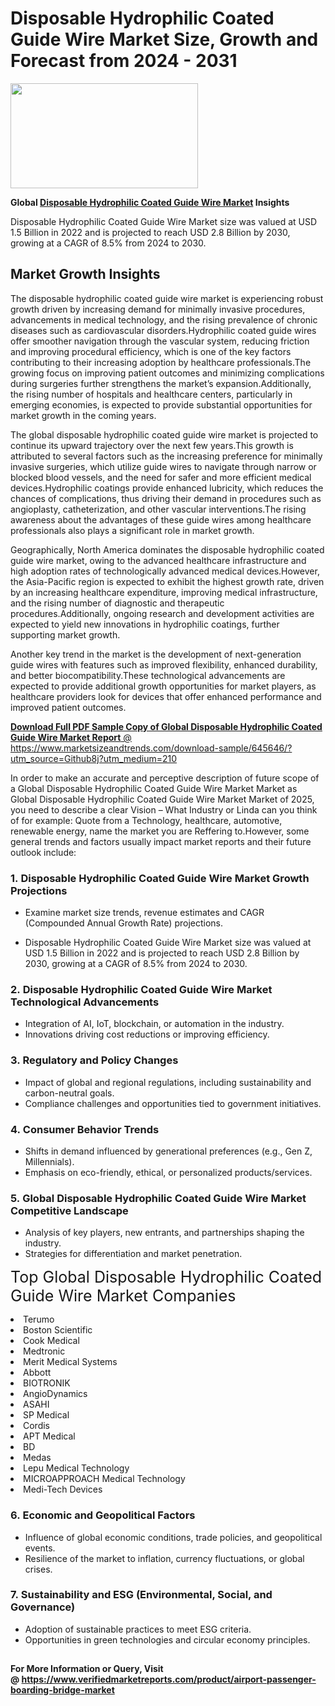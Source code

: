 <H1>Disposable Hydrophilic Coated Guide Wire Market Size, Growth and Forecast from 2024 - 2031</H1><img class="aligncenter size-medium wp-image-584254" src="https://thirdeyenews.in/wp-content/uploads/2024/09/Global-Market-Research-300x168.jpeg" alt="" width="300" height="168" /><p><strong>Global&nbsp;<a href="https://www.marketsizeandtrends.com/download-sample/645646/?utm_source=Github8j?utm_medium=210">Disposable Hydrophilic Coated Guide Wire Market</a> Insights</strong></p><p>Disposable Hydrophilic Coated Guide Wire Market size was valued at USD 1.5 Billion in 2022 and is projected to reach USD 2.8 Billion by 2030, growing at a CAGR of 8.5% from 2024 to 2030.</p><p><h2>Market Growth Insights</h2> <p>The disposable hydrophilic coated guide wire market is experiencing robust growth driven by increasing demand for minimally invasive procedures, advancements in medical technology, and the rising prevalence of chronic diseases such as cardiovascular disorders.Hydrophilic coated guide wires offer smoother navigation through the vascular system, reducing friction and improving procedural efficiency, which is one of the key factors contributing to their increasing adoption by healthcare professionals.The growing focus on improving patient outcomes and minimizing complications during surgeries further strengthens the market’s expansion.Additionally, the rising number of hospitals and healthcare centers, particularly in emerging economies, is expected to provide substantial opportunities for market growth in the coming years.</p> <p><a href="#"></a></p> <p>The global disposable hydrophilic coated guide wire market is projected to continue its upward trajectory over the next few years.This growth is attributed to several factors such as the increasing preference for minimally invasive surgeries, which utilize guide wires to navigate through narrow or blocked blood vessels, and the need for safer and more efficient medical devices.Hydrophilic coatings provide enhanced lubricity, which reduces the chances of complications, thus driving their demand in procedures such as angioplasty, catheterization, and other vascular interventions.The rising awareness about the advantages of these guide wires among healthcare professionals also plays a significant role in market growth.</p> <p>Geographically, North America dominates the disposable hydrophilic coated guide wire market, owing to the advanced healthcare infrastructure and high adoption rates of technologically advanced medical devices.However, the Asia-Pacific region is expected to exhibit the highest growth rate, driven by an increasing healthcare expenditure, improving medical infrastructure, and the rising number of diagnostic and therapeutic procedures.Additionally, ongoing research and development activities are expected to yield new innovations in hydrophilic coatings, further supporting market growth.</p> <p>Another key trend in the market is the development of next-generation guide wires with features such as improved flexibility, enhanced durability, and better biocompatibility.These technological advancements are expected to provide additional growth opportunities for market players, as healthcare providers look for devices that offer enhanced performance and improved patient outcomes.</p> <p><a href="#"></p><p><span class=""><strong>Download Full PDF Sample Copy of Global Disposable Hydrophilic Coated Guide Wire Market Report</strong> @ <a href="https://www.marketsizeandtrends.com/download-sample/645646/?utm_source=Github8j?utm_medium=210" target="_blank">https://www.marketsizeandtrends.com/download-sample/645646/?utm_source=Github8j?utm_medium=210</a></span></p><p>In order to make an accurate and perceptive description of future scope of a Global&nbsp;Disposable Hydrophilic Coated Guide Wire Market Market as Global&nbsp;Disposable Hydrophilic Coated Guide Wire Market Market of 2025, you need to describe a clear Vision &ndash; What Industry or Linda can you think of for example: Quote from a Technology, healthcare, automotive, renewable energy, name the market you are Reffering to.However, some general trends and factors usually impact market reports and their future outlook include:</p><h3>1.&nbsp;<strong>Disposable Hydrophilic Coated Guide Wire Market Growth Projections</strong></h3><ul><li>Examine market size trends, revenue estimates and CAGR (Compounded Annual Growth Rate) projections.</li><li><p>Disposable Hydrophilic Coated Guide Wire Market size was valued at USD 1.5 Billion in 2022 and is projected to reach USD 2.8 Billion by 2030, growing at a CAGR of 8.5% from 2024 to 2030.</p></li></ul><h3>2.&nbsp;<strong>Disposable Hydrophilic Coated Guide Wire Market Technological Advancements</strong></h3><ul><li>Integration of AI, IoT, blockchain, or automation in the industry.</li><li>Innovations driving cost reductions or improving efficiency.</li></ul><h3>3.&nbsp;<strong>Regulatory and Policy Changes</strong></h3><ul><li>Impact of global and regional regulations, including sustainability and carbon-neutral goals.</li><li>Compliance challenges and opportunities tied to government initiatives.</li></ul><h3>4.&nbsp;<strong>Consumer Behavior Trends</strong></h3><ul><li>Shifts in demand influenced by generational preferences (e.g., Gen Z, Millennials).</li><li>Emphasis on eco-friendly, ethical, or personalized products/services.</li></ul><h3>5.&nbsp;<strong>Global Disposable Hydrophilic Coated Guide Wire Market Competitive Landscape</strong></h3><ul><li>Analysis of key players, new entrants, and partnerships shaping the industry.</li><li>Strategies for differentiation and market penetration.</li></ul><p data-pm-slice="1 1 []"><span style="color: inherit; font-family: inherit; font-size: 25px;">Top Global Disposable Hydrophilic Coated Guide Wire Market Companies</span></p><div class="" data-test-id=""><p><li>Terumo</li><li> Boston Scientific</li><li> Cook Medical</li><li> Medtronic</li><li> Merit Medical Systems</li><li> Abbott</li><li> BIOTRONIK</li><li> AngioDynamics</li><li> ASAHI</li><li> SP Medical</li><li> Cordis</li><li> APT Medical</li><li> BD</li><li> Medas</li><li> Lepu Medical Technology</li><li> MICROAPPROACH Medical Technology</li><li> Medi-Tech Devices</li></p></div><h3>6.&nbsp;<strong>Economic and Geopolitical Factors</strong></h3><ul><li>Influence of global economic conditions, trade policies, and geopolitical events.</li><li>Resilience of the market to inflation, currency fluctuations, or global crises.</li></ul><h3>7.&nbsp;<strong>Sustainability and ESG (Environmental, Social, and Governance)</strong></h3><ul><li>Adoption of sustainable practices to meet ESG criteria.</li><li>Opportunities in green technologies and circular economy principles.</li></ul><h2><strong style="font-size: 14px;">For More Information or Query, Visit @&nbsp;</strong><a style="background-color: #ffffff; font-size: 14px;" href="https://www.marketsizeandtrends.com/report/disposable-hydrophilic-coated-guide-wire-market/" target="_blank">https://www.verifiedmarketreports.com/product/airport-passenger-boarding-bridge-market</a></h2>